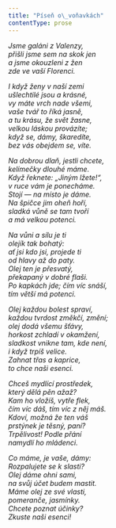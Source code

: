 ```yaml
---
title: "Píseň o\_voňavkách"
contentType: prose
---
```


<section>

_Jsme galáni z Valenzy,  
přišli jsme sem na skok jen  
a jsme okouzleni z žen  
zde ve vaší Florenci._

</section>

<section>

_I když ženy v naší zemi  
ušlechtilé jsou a krásné,  
vy máte vrch nade všemi,  
vaše tvář to říká jasně,  
a tu krásu, že svět žasne,  
velkou láskou provázíte;  
když se, dámy, škaredíte,  
bez vás obejdem se, víte._

</section>

<section>

_Na dobrou dlaň, jestli chcete,  
kelímečky dlouhé máme.  
Když řeknete: „Jiným lžete!“,  
v ruce vám je ponecháme.  
Stojí — na místo je dáme.  
Na špičce jim oheň hoří,  
sladká vůně se tam tvoří  
a má velkou potenci._

</section>

<section>

_Na vůni a sílu je ti  
olejík tak bohatý:  
ať jsi kdo jsi, projede ti  
od hlavy až do paty.  
Olej ten je přesvatý,  
překapaný v dobré flaši.  
Po kapkách jde; čím víc snáší,  
tím větší má potenci._

</section>

<section>

_Olej každou bolest spraví,  
každou tvrdost změkčí, změní;  
olej dodá všemu šťávy,  
horkost zchladí v okamžení,  
sladkost vnikne tam, kde není,  
i když trpíš velice.  
Zahnat třas a kaprice,  
to chce naši esenci._

</section>

<section>

_Chceš mydlící prostředek,  
který dělá pěn ažaž?  
Kam ho vložíš, vytře flek,  
čím víc dáš, tím víc z něj máš.  
Kdoví, možná že ten váš  
prstýnek je těsný, paní?  
Trpělivost! Podle přání  
namydlí ho mládenci._

</section>

<section>

_Co máme, je vaše, dámy:  
Rozpalujete se k slasti?  
Olej dáme ohni sami,  
na svůj účet budem mastit.  
Máme olej ze své vlasti,  
pomeranče, jasmínky.  
Chcete poznat účinky?  
Zkuste naši esenci!_

</section>
